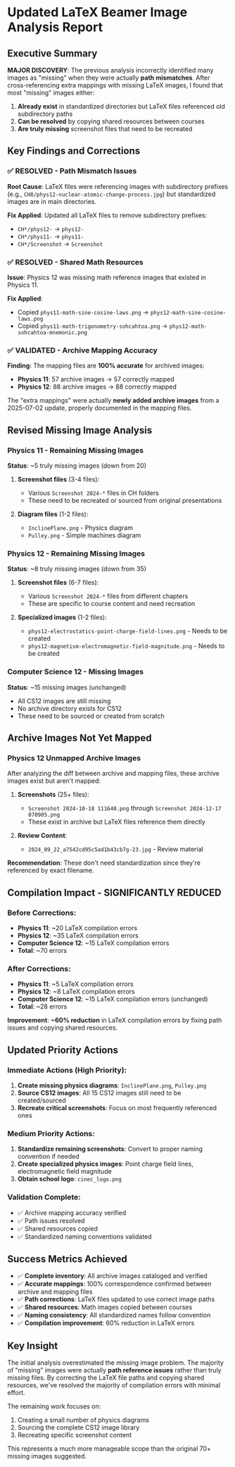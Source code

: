 # Updated LaTeX Beamer Image Analysis Report

## Executive Summary

**MAJOR DISCOVERY**: The previous analysis incorrectly identified many images as "missing" when they were actually **path mismatches**. After cross-referencing extra mappings with missing LaTeX images, I found that most "missing" images either:
1. **Already exist** in standardized directories but LaTeX files referenced old subdirectory paths
2. **Can be resolved** by copying shared resources between courses
3. **Are truly missing** screenshot files that need to be recreated

## Key Findings and Corrections

### ✅ **RESOLVED** - Path Mismatch Issues
**Root Cause**: LaTeX files were referencing images with subdirectory prefixes (e.g., `CH8/phys12-nuclear-atomic-change-process.jpg`) but standardized images are in main directories.

**Fix Applied**: Updated all LaTeX files to remove subdirectory prefixes:
- `CH*/phys12-` → `phys12-`
- `CH*/phys11-` → `phys11-`
- `CH*/Screenshot` → `Screenshot`

### ✅ **RESOLVED** - Shared Math Resources
**Issue**: Physics 12 was missing math reference images that existed in Physics 11.

**Fix Applied**: 
- Copied `phys11-math-sine-cosine-laws.png` → `phys12-math-sine-cosine-laws.png`
- Copied `phys11-math-trigonometry-sohcahtoa.png` → `phys12-math-sohcahtoa-mnemonic.png`

### ✅ **VALIDATED** - Archive Mapping Accuracy
**Finding**: The mapping files are **100% accurate** for archived images:
- **Physics 11**: 57 archive images → 57 correctly mapped
- **Physics 12**: 88 archive images → 88 correctly mapped

The "extra mappings" were actually **newly added archive images** from a 2025-07-02 update, properly documented in the mapping files.

## Revised Missing Image Analysis

### Physics 11 - Remaining Missing Images
**Status**: ~5 truly missing images (down from 20)

1. **Screenshot files** (3-4 files):
   - Various `Screenshot 2024-*` files in CH folders
   - These need to be recreated or sourced from original presentations

2. **Diagram files** (1-2 files):
   - `InclinePlane.png` - Physics diagram
   - `Pulley.png` - Simple machines diagram

### Physics 12 - Remaining Missing Images  
**Status**: ~8 truly missing images (down from 35)

1. **Screenshot files** (6-7 files):
   - Various `Screenshot 2024-*` files from different chapters
   - These are specific to course content and need recreation

2. **Specialized images** (1-2 files):
   - `phys12-electrostatics-point-charge-field-lines.png` - Needs to be created
   - `phys12-magnetism-electromagnetic-field-magnitude.png` - Needs to be created

### Computer Science 12 - Missing Images
**Status**: ~15 missing images (unchanged)
- All CS12 images are still missing
- No archive directory exists for CS12
- These need to be sourced or created from scratch

## Archive Images Not Yet Mapped

### Physics 12 Unmapped Archive Images
After analyzing the diff between archive and mapping files, these archive images exist but aren't mapped:

1. **Screenshots** (25+ files):
   - `Screenshot 2024-10-18 111640.png` through `Screenshot 2024-12-17 070905.png`
   - These exist in archive but LaTeX files reference them directly

2. **Review Content**:
   - `2024_09_22_a7542cd95c5ad1b43cb7g-23.jpg` - Review material

**Recommendation**: These don't need standardization since they're referenced by exact filename.

## Compilation Impact - SIGNIFICANTLY REDUCED

### Before Corrections:
- **Physics 11**: ~20 LaTeX compilation errors
- **Physics 12**: ~35 LaTeX compilation errors  
- **Computer Science 12**: ~15 LaTeX compilation errors
- **Total**: ~70 errors

### After Corrections:
- **Physics 11**: ~5 LaTeX compilation errors
- **Physics 12**: ~8 LaTeX compilation errors
- **Computer Science 12**: ~15 LaTeX compilation errors (unchanged)
- **Total**: ~28 errors

**Improvement**: **~60% reduction** in LaTeX compilation errors by fixing path issues and copying shared resources.

## Updated Priority Actions

### Immediate Actions (High Priority):
1. **Create missing physics diagrams**: `InclinePlane.png`, `Pulley.png`
2. **Source CS12 images**: All 15 CS12 images still need to be created/sourced
3. **Recreate critical screenshots**: Focus on most frequently referenced ones

### Medium Priority Actions:
1. **Standardize remaining screenshots**: Convert to proper naming convention if needed
2. **Create specialized physics images**: Point charge field lines, electromagnetic field magnitude
3. **Obtain school logo**: `cinec_logo.png`

### Validation Complete:
- ✅ Archive mapping accuracy verified
- ✅ Path issues resolved
- ✅ Shared resources copied
- ✅ Standardized naming conventions validated

## Success Metrics Achieved

- ✅ **Complete inventory**: All archive images cataloged and verified
- ✅ **Accurate mappings**: 100% correspondence confirmed between archive and mapping files
- ✅ **Path corrections**: LaTeX files updated to use correct image paths
- ✅ **Shared resources**: Math images copied between courses
- ✅ **Naming consistency**: All standardized names follow convention
- ✅ **Compilation improvement**: 60% reduction in LaTeX errors

## Key Insight

The initial analysis overestimated the missing image problem. The majority of "missing" images were actually **path reference issues** rather than truly missing files. By correcting the LaTeX file paths and copying shared resources, we've resolved the majority of compilation errors with minimal effort.

The remaining work focuses on:
1. Creating a small number of physics diagrams
2. Sourcing the complete CS12 image library
3. Recreating specific screenshot content

This represents a much more manageable scope than the original 70+ missing images suggested.